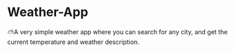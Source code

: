 # Weather-App
⛅A very simple weather app where you can search for any city, and get the current temperature and weather description.
